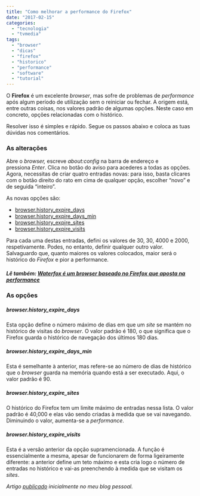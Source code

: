 ```yaml
---
title: "Como melhorar a performance do Firefox"
date: "2017-02-15"
categories: 
  - "tecnologia"
  - "tvmedia"
tags: 
  - "browser"
  - "dicas"
  - "firefox"
  - "historico"
  - "performance"
  - "software"
  - "tutorial"
---
```


O **Firefox** é um excelente _browser_, mas sofre de problemas de _performance_ após algum período de utilização sem o reiniciar ou fechar. A origem está, entre outras coisas, nos valores padrão de algumas opções. Neste caso em concreto, opções relacionadas com o histórico.

Resolver isso é simples e rápido. Segue os passos abaixo e coloca as tuas dúvidas nos comentários.

### As alterações

Abre o _browser,_ escreve _about:config_ na barra de endereço e pressiona _Enter_. Clica no botão do aviso para acederes a todas as opções. Agora, necessitas de criar quatro entradas novas: para isso, basta clicares com o botão direito do rato em cima de qualquer opção, escolher “novo” e de seguida “inteiro”.

As novas opções são:

- [browser.history\_expire\_days](http://kb.mozillazine.org/Browser.history_expire_days)
- [browser.history\_expire\_days\_min](http://kb.mozillazine.org/Browser.history_expire_days_min)
- [browser.history\_expire\_sites](http://kb.mozillazine.org/Browser.history_expire_sites)
- [browser.history\_expire\_visits](http://kb.mozillazine.org/Browser.history_expire_visits)

Para cada uma destas entradas, defini os valores de 30, 30, 4000 e 2000, respetivamente. Podes, no entanto, definir qualquer outro valor. Salvaguardo que, quanto maiores os valores colocados, maior será o histórico do _Firefox_ e pior a performance.

##### Lê também: [Waterfox é um browser baseado no Firefox que aposta na performance](https://espalhafactos.com/2017/02/15/waterfox-um-browser-baseado-no-firefox-aposta-na-performance/)

### As opções

##### browser.history\_expire\_days

Esta opção define o número máximo de dias em que um _site_ se mantém no histórico de visitas do _browser_. O valor padrão é 180, o que significa que o Firefox guarda o histórico de navegação dos últimos 180 dias.

##### browser.history\_expire\_days\_min

Esta é semelhante à anterior, mas refere-se ao número de dias de histórico que o _browser_ guarda na memória quando está a ser executado. Aqui, o valor padrão é 90.

##### browser.history\_expire\_sites

O histórico do Firefox tem um limite máximo de entradas nessa lista. O valor padrão é 40,000 e elas vão sendo criadas à medida que se vai navegando. Diminuindo o valor, aumenta-se a _performance_.

##### browser.history\_expire\_visits

Esta é a versão anterior da opção supramencionada. A função é essencialmente a mesma, apesar de funcionarem de forma ligeiramente diferente: a anterior define um teto máximo e esta cria logo o número de entradas no histórico e vai-as preenchendo à medida que se visitam os _sites_.

_Artigo [publicado](http://blog.brunomiguel.net/dicas/como-melhorar-a-performance-do-firefox-parte-i) inicialmente no meu blog pessoal._

